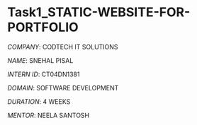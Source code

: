 # Task1_STATIC-WEBSITE-FOR-PORTFOLIO

*COMPANY*: CODTECH IT SOLUTIONS

*NAME*: SNEHAL PISAL

*INTERN ID*: CT04DN1381

*DOMAIN*: SOFTWARE DEVELOPMENT

*DURATION*: 4 WEEKS

*MENTOR*: NEELA SANTOSH
